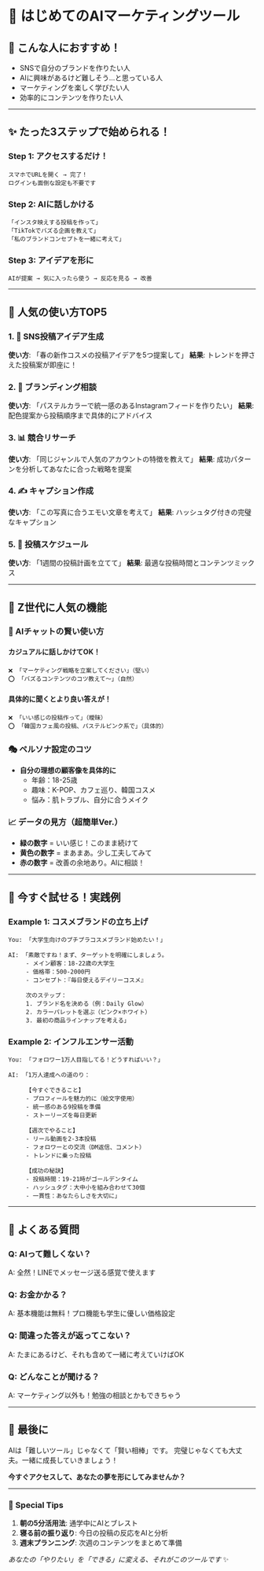 # 💖 はじめてのAIマーケティングツール

## 🌸 こんな人におすすめ！

- SNSで自分のブランドを作りたい人
- AIに興味があるけど難しそう...と思っている人
- マーケティングを楽しく学びたい人
- 効率的にコンテンツを作りたい人

---

## ✨ たった3ステップで始められる！

### Step 1: アクセスするだけ！
```
スマホでURLを開く → 完了！
ログインも面倒な設定も不要です
```

### Step 2: AIに話しかける
```
「インスタ映えする投稿を作って」
「TikTokでバズる企画を教えて」
「私のブランドコンセプトを一緒に考えて」
```

### Step 3: アイデアを形に
```
AIが提案 → 気に入ったら使う → 反応を見る → 改善
```

---

## 🎯 人気の使い方TOP5

### 1. 📱 SNS投稿アイデア生成
**使い方**: 「春の新作コスメの投稿アイデアを5つ提案して」
**結果**: トレンドを押さえた投稿案が即座に！

### 2. 🎨 ブランディング相談
**使い方**: 「パステルカラーで統一感のあるInstagramフィードを作りたい」
**結果**: 配色提案から投稿順序まで具体的にアドバイス

### 3. 📊 競合リサーチ
**使い方**: 「同じジャンルで人気のアカウントの特徴を教えて」
**結果**: 成功パターンを分析してあなたに合った戦略を提案

### 4. ✍️ キャプション作成
**使い方**: 「この写真に合うエモい文章を考えて」
**結果**: ハッシュタグ付きの完璧なキャプション

### 5. 📅 投稿スケジュール
**使い方**: 「1週間の投稿計画を立てて」
**結果**: 最適な投稿時間とコンテンツミックス

---

## 💝 Z世代に人気の機能

### 🌟 AIチャットの賢い使い方

#### カジュアルに話しかけてOK！
```
❌ 「マーケティング戦略を立案してください」（堅い）
⭕ 「バズるコンテンツのコツ教えて〜」（自然）
```

#### 具体的に聞くとより良い答えが！
```
❌ 「いい感じの投稿作って」（曖昧）
⭕ 「韓国カフェ風の投稿、パステルピンク系で」（具体的）
```

### 🎭 ペルソナ設定のコツ
- **自分の理想の顧客像を具体的に**
  - 年齢：18-25歳
  - 趣味：K-POP、カフェ巡り、韓国コスメ
  - 悩み：肌トラブル、自分に合うメイク

### 📈 データの見方（超簡単Ver.）
- **緑の数字** = いい感じ！このまま続けて
- **黄色の数字** = まあまあ。少し工夫してみて
- **赤の数字** = 改善の余地あり。AIに相談！

---

## 🚀 今すぐ試せる！実践例

### Example 1: コスメブランドの立ち上げ
```
You: 「大学生向けのプチプラコスメブランド始めたい！」

AI: 「素敵ですね！まず、ターゲットを明確にしましょう。
     - メイン顧客：18-22歳の大学生
     - 価格帯：500-2000円
     - コンセプト：『毎日使えるデイリーコスメ』
     
     次のステップ：
     1. ブランド名を決める（例：Daily Glow）
     2. カラーパレットを選ぶ（ピンク×ホワイト）
     3. 最初の商品ラインナップを考える」
```

### Example 2: インフルエンサー活動
```
You: 「フォロワー1万人目指してる！どうすればいい？」

AI: 「1万人達成への道のり：
     
     【今すぐできること】
     - プロフィールを魅力的に（絵文字使用）
     - 統一感のある9投稿を準備
     - ストーリーズを毎日更新
     
     【週次でやること】
     - リール動画を2-3本投稿
     - フォロワーとの交流（DM返信、コメント）
     - トレンドに乗った投稿
     
     【成功の秘訣】
     - 投稿時間：19-21時がゴールデンタイム
     - ハッシュタグ：大中小を組み合わせて30個
     - 一貫性：あなたらしさを大切に」
```

---

## 🎀 よくある質問

### Q: AIって難しくない？
A: 全然！LINEでメッセージ送る感覚で使えます

### Q: お金かかる？
A: 基本機能は無料！プロ機能も学生に優しい価格設定

### Q: 間違った答えが返ってこない？
A: たまにあるけど、それも含めて一緒に考えていけばOK

### Q: どんなことが聞ける？
A: マーケティング以外も！勉強の相談とかもできちゃう

---

## 💌 最後に

AIは「難しいツール」じゃなくて「賢い相棒」です。
完璧じゃなくても大丈夫。一緒に成長していきましょう！

**今すぐアクセスして、あなたの夢を形にしてみませんか？**

---

### 🌈 Special Tips

1. **朝の5分活用法**: 通学中にAIとブレスト
2. **寝る前の振り返り**: 今日の投稿の反応をAIと分析
3. **週末プランニング**: 次週のコンテンツをまとめて準備

*あなたの「やりたい」を「できる」に変える、それがこのツールです* ✨